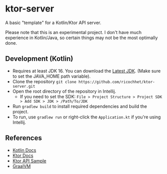 # ktor-server
A basic "template" for a Kotlin/Ktor API server.

Please note that this is an experimental project.
I don't have much experience in Kotlin/Java, so
certain things may not be the most optimally done.

## Development (Kotlin)
- Requires at least JDK 16. You can download the [Latest JDK](https://adoptopenjdk.net/?variant=openjdk16&jvmVariant=hotspot). (Make sure to set the JAVA_HOME path variable).
- Clone the repository `git clone https://github.com/ricochhet/ktor-server.git`
- Open the root directory of the repository in Intellij. 
  - If you need to set the SDK: `File > Project Structure > Project SDK > Add SDK > JDK > /Path/To/JDK`
- Run `gradlew build` to install required dependencies and build the project.
- To run, use `gradlew run` or right-click the `Application.kt` if you're using Intellij.

## References
- [Kotlin Docs](https://kotlinlang.org/docs/home.html)
- [Ktor Docs](https://ktor.io/docs/welcome.html)
- [Ktor API Sample](https://github.com/ktorio/ktor-http-api-sample)
- [GraalVM](https://www.graalvm.org/)
